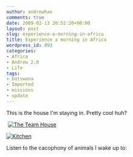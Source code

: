 ```yaml
---
author: andrewhao
comments: true
date: 2009-02-13 20:52:20+00:00
layout: post
slug: experience-a-morning-in-africa
title: Experience a morning in Africa
wordpress_id: 993
categories:
- Africa
- Andrew 2.0
- Life
tags:
- botswana
- Imported
- missions
- update
---
```


This is the house I'm staying in. Pretty cool huh?




 [![The Team House](http://farm4.static.flickr.com/3507/3274978541_9c289780b1.jpg)](http://www.flickr.com/photos/andrewhao/3274978541/)




[![Kitchen](http://farm4.static.flickr.com/3507/3275794340_94bbee6ab2.jpg)](http://www.flickr.com/photos/andrewhao/3275794340/)




Listen to the cacophony of animals I wake up to:






